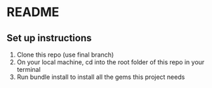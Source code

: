 # README

## Set up instructions
1. Clone this repo (use final branch)
1. On your local machine, cd into the root folder of this repo in your terminal
1. Run bundle install to install all the gems this project needs

